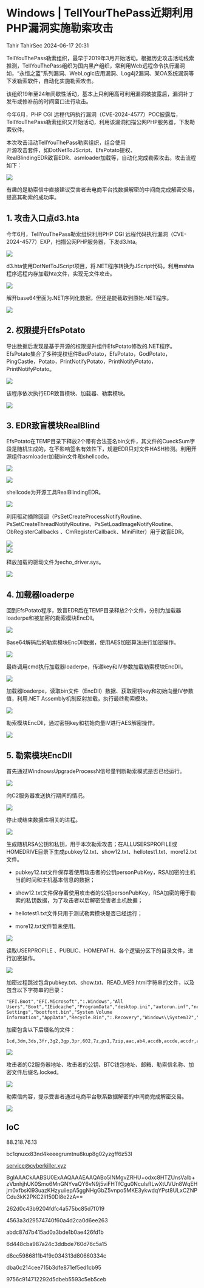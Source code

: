 #  Windows | TellYourThePass近期利用PHP漏洞实施勒索攻击   
Tahir  TahirSec   2024-06-17 20:31  
  
TellYouThePass勒索组织，最早于2019年3月开始活动。根据历史攻击活动线索推测，TellYouThePass组织为国内黑产组织，常利用Web远程命令执行漏洞如，“永恒之蓝”系列漏洞、WebLogic应用漏洞、Log4j2漏洞、某OA系统漏洞等下发勒索软件，自动化实施勒索攻击。  
  
该组织19年至24年间歇性活动，基本上只利用高可利用漏洞被披露后，漏洞补丁发布或修补前的时间窗口进行攻击。  
  
今年6月，PHP CGI 远程代码执行漏洞（CVE-2024-4577）POC披露后，TellYouThePass勒索组织又开始活动，利用该漏洞扫描公网PHP服务器，下发勒索软件。  
  
本次攻击活动TellYouThePass勒索组织，组合使用  
开源攻击套件，如DotNetToJScript、EfsPotato提权、  
RealBlindingEDR致盲EDR、asmloader加载等，自动化完成勒索攻击。攻击流程如下：  
  
![](https://mmbiz.qpic.cn/sz_mmbiz_png/bTmZNzhzqratjDd1iajkMSraJMoiaicqvwic2ib13XoG4WQXHR5IU6HM5AHmhTZVysk1mZyh7ydpU1rj1eh4sL3TO1Q/640?wx_fmt=png&from=appmsg "")  
  
有趣的是勒索信中直接建议受害者去电商平台找数据解密的中间商完成解密交易，提高其勒索的成功率。  
## 1. 攻击入口点d3.hta  
  
今年6月，TellYouThePass勒索组织利用PHP CGI 远程代码执行漏洞（CVE-2024-4577）EXP，扫描公网PHP服务器，下发d3.hta。  
  
![](https://mmbiz.qpic.cn/sz_mmbiz_png/bTmZNzhzqratjDd1iajkMSraJMoiaicqvwic9X6gQOuwaicVia4LRPiawDjjKghUHKRogS8v0ydMYpDRjEvyqgZJnS0bA/640?wx_fmt=png&from=appmsg "")  
  
d3.hta使用DotNetToJScript项目，将.NET程序转换为JScript代码，利用mshta程序远程内存加载hta文件，实现无文件攻击。  
  
![](https://mmbiz.qpic.cn/sz_mmbiz_png/bTmZNzhzqratjDd1iajkMSraJMoiaicqvwicjAvYY254xWbF8E2HXDqOicYvZhL3n0TrkDsDDQZ9ibCbSpz6XxFAfGKQ/640?wx_fmt=png&from=appmsg "")  
  
解开base64里面为.NET序列化数据，但还是能截取到原始.NET程序。  
  
![](https://mmbiz.qpic.cn/sz_mmbiz_png/bTmZNzhzqratjDd1iajkMSraJMoiaicqvwicvofcUIsAqmTrqtwgr5lTbibMZ8iaeEwMvFp6YFd8KYcPCwVibAuUa87Rw/640?wx_fmt=png&from=appmsg "")  
## 2. 权限提升EfsPotato  
  
导出数据后发现是基于开源的权限提升组件EfsPotato修改的.NET程序。EfsPotato集合了多种提权组件BadPotato，EfsPotato，GodPotato，PingCastle，Potato，PrintNotifyPotato，PrintNotifyPotato，PrintNotifyPotato。  
  
![](https://mmbiz.qpic.cn/sz_mmbiz_png/bTmZNzhzqratjDd1iajkMSraJMoiaicqvwic6B7EvWfOl9QFMfHlUFU9FW1V0fXKyMX1ToGhE4XBsfrbj6E9p8Kojw/640?wx_fmt=png&from=appmsg "")  
  
该程序依次执行EDR致盲模块、加载器、勒索模块。  
  
![](https://mmbiz.qpic.cn/sz_mmbiz_png/bTmZNzhzqratjDd1iajkMSraJMoiaicqvwiceHgHI0Iq8ze0qDCEMM2CMXwKeGkQiaibqpyUZS0VAwfG1WUaJKvHMvsA/640?wx_fmt=png&from=appmsg "")  
## 3. EDR致盲模块RealBlind  
  
EfsPotato在TEMP目录下释放2个带有合法签名bin文件，其文件的CueckSum字段是随机生成的，在不影响签名有效性下，规避EDR只对文件HASH检测。利用开源组件asmloader加载bin文件和shellcode。  
  
![](https://mmbiz.qpic.cn/sz_mmbiz_png/bTmZNzhzqratjDd1iajkMSraJMoiaicqvwicRhdJZJ25iaahGaq5xibHevBdPoZfibpT7OO5Ur8LgTczPYqGsLdE30XOw/640?wx_fmt=png&from=appmsg "")  
  
![](https://mmbiz.qpic.cn/sz_mmbiz_png/bTmZNzhzqratjDd1iajkMSraJMoiaicqvwic1BPj2thak2hbPFdk7qFqq2TwQCOFnbG70xd28586TmAnlOHV9c3Bwg/640?wx_fmt=png&from=appmsg "")  
  
shellcode为开源工具RealBlindingEDR。  
  
![](https://mmbiz.qpic.cn/sz_mmbiz_png/bTmZNzhzqratjDd1iajkMSraJMoiaicqvwicrUH2sBTnZ6J6qWG5vWvDharAROl2KOWCZwhibsAxiaC5N2icnVsaiaf5icw/640?wx_fmt=png&from=appmsg "")  
  
利用驱动摘除回调（PsSetCreateProcessNotifyRoutine、PsSetCreateThreadNotifyRoutine、PsSetLoadImageNotifyRoutine、ObRegisterCallbacks 、CmRegisterCallback、MiniFilter）用于致盲EDR。  
  
![](https://mmbiz.qpic.cn/sz_mmbiz_png/bTmZNzhzqratjDd1iajkMSraJMoiaicqvwicaFFvfsypW5CexkicIo0fQudOQt1OFchrB77HHNKCE8EHHmOqqhx4VYg/640?wx_fmt=png&from=appmsg "")  
![](https://mmbiz.qpic.cn/sz_mmbiz_png/bTmZNzhzqratjDd1iajkMSraJMoiaicqvwicGzmLRn0Sp8PwTVYvz73Yic6w2vFnO3QaU6COJbyUTibNSyOkic6vPNSgw/640?wx_fmt=png&from=appmsg "")  
  
释放加载的驱动文件为echo_driver.sys。  
  
![](https://mmbiz.qpic.cn/sz_mmbiz_png/bTmZNzhzqratjDd1iajkMSraJMoiaicqvwic1l72U9OXV8Mr7nMDRiaIQQcJQQYCJYGMckxicCVhdicXAudwL26ScIlzA/640?wx_fmt=png&from=appmsg "")  
## 4. 加载器loaderpe  
  
回到EfsPotato程序，致盲EDR后在TEMP目录释放2个文件，分别为加载器loaderpe和被加密的勒索模块EncDll。  
  
![](https://mmbiz.qpic.cn/sz_mmbiz_png/bTmZNzhzqratjDd1iajkMSraJMoiaicqvwicIFgLIYX4Vxx8CM2ibduNibw5mjrQlO32AGYzOJvpnt1WxGEbuGmW041A/640?wx_fmt=png&from=appmsg "")  
  
Base64解码后的勒索模块EncDll数据，使用AES加密算法进行加密操作。  
  
![](https://mmbiz.qpic.cn/sz_mmbiz_png/bTmZNzhzqratjDd1iajkMSraJMoiaicqvwic6LLoV33ibd267xNZSkFQP2jNyAmictTIVia5v8AUUQ8XPegcyEfkstyGQ/640?wx_fmt=png&from=appmsg "")  
  
最终调用cmd执行加载器loaderpe，传递key和IV参数加载勒索模块EncDll。  
  
![](https://mmbiz.qpic.cn/sz_mmbiz_png/bTmZNzhzqratjDd1iajkMSraJMoiaicqvwic4IO8hNz3CkVBTuVFo2iaS3ezHJ2e5XOibh2lHFrKO3fNAPxrRQrz5gHA/640?wx_fmt=png&from=appmsg "")  
  
加载器loaderpe，读取bin文件（EncDll）数据、获取密钥key和初始向量IV参数值，利用.NET Assembly机制反射加载，执行最终勒索模块。  
  
![](https://mmbiz.qpic.cn/sz_mmbiz_png/bTmZNzhzqratjDd1iajkMSraJMoiaicqvwicWuoEHOqDb99eYPvFDjIa6nU7AhkMCYTKfJxI9bNdeyCxESfeyXj3JQ/640?wx_fmt=png&from=appmsg "")  
  
勒索模块EncDll，通过密钥key和初始向量IV进行AES解密操作。  
  
![](https://mmbiz.qpic.cn/sz_mmbiz_png/bTmZNzhzqratjDd1iajkMSraJMoiaicqvwiceENiawJnXzgGKvMvTLicTVddB9kZn8xfRQK2T0nf2wPHibVVXicy2TVBfg/640?wx_fmt=png&from=appmsg "")  
## 5. 勒索模块EncDll  
  
首先通过WindnowsUpgradeProcessN信号量判断勒索模式是否已经运行。  
  
![](https://mmbiz.qpic.cn/sz_mmbiz_png/bTmZNzhzqratjDd1iajkMSraJMoiaicqvwicPz8TLUJpuDDiajnO6eia7OyQWibpzb2fxWvic6NORXZyA4LRacYZBbn64g/640?wx_fmt=png&from=appmsg "")  
  
向C2服务器发送执行期间的情况。  
  
![](https://mmbiz.qpic.cn/sz_mmbiz_png/bTmZNzhzqratjDd1iajkMSraJMoiaicqvwic9lLcvwR3Tcz5n1rMbV4wIYz1DrLfzlrRXuzlhEhd7ibiaDKYtW9KckEg/640?wx_fmt=png&from=appmsg "")  
  
停止或结束数据库相关的进程。  
  
![](https://mmbiz.qpic.cn/sz_mmbiz_png/bTmZNzhzqratjDd1iajkMSraJMoiaicqvwicydPHpg1UXA5Kibianp5Bpza5go0bqV8PFxzqUicm8dQ2fW6jcmu97KxMQ/640?wx_fmt=png&from=appmsg "")  
  
生成随机RSA公钥和私钥，用于本次勒索攻击；在ALLUSERSPROFILE或HOMEDRIVE目录下生成pubkey12.txt、show12.txt、hellotest1.txt、more12.txt文件。  
- pubkey12.txt文件保存着使用攻击者的公钥personPubKey，RSA加密的主机当前时间和主机基本信息的数据；  
  
- show12.txt文件保存着使用攻击者的公钥personPubKey，RSA加密的用于勒索的私钥数据，为了攻击者以后解密受害者主机数据；  
  
- hellotest1.txt文件只用于测试勒索模块是否已经运行；  
  
- more12.txt文件暂未使用。  
  
![](https://mmbiz.qpic.cn/sz_mmbiz_png/bTmZNzhzqratjDd1iajkMSraJMoiaicqvwicA8ribR8P6FC48S6kCtd1OSze3hQib9WVRJx4jS3oZX4urBJjMJFiaEYmw/640?wx_fmt=png&from=appmsg "")  
  
读取USERPROFILE 、PUBLIC、HOMEPATH、各个逻辑分区下的目录文件，进行加密操作。  
  
![](https://mmbiz.qpic.cn/sz_mmbiz_png/bTmZNzhzqratjDd1iajkMSraJMoiaicqvwicjVDB1chT2VF42zQd12Xe4kcB0rOb2BXFVs9rxcEQqVoJZovQUYJxibQ/640?wx_fmt=png&from=appmsg "")  
  
加密过程跳过包含pubkey.txt、show.txt、READ_ME9.html字符串的文件，以及包含以下字符串的目录：  
```
"EFI.Boot","EFI.Microsoft",":.Windows","All Users","Boot","IEidcache","ProgramData","desktop.ini","autorun.inf","netuser.dat","ntuser.dat","bootsect.bak","iconcache.db","thumbs.db","Local Settings","bootfont.bin","System Volume Information","AppData","Recycle.Bin",":.Recovery","Windows\\System32","Windows\\System","Windows\\SysWOW64","Windows\\security","WindowsPowerShell","Windows\\assembly","Windows\\Microsoft.NET","Windows\\Fonts","Windows\\IME","Windows\\boot","Windows\\inf","show","pubkey","READ_ME","README"
```  
  
加密包含以下后缀名的文件：  
```
1cd,3dm,3ds,3fr,3g2,3gp,3pr,602,7z,ps1,7zip,aac,ab4,accdb,accde,accdr,accdt,ach,acr,act,adb,adp,ads,aes,agdl,ai,aiff,ait,al,aoi,apj,arc,arw,asc,asf,asm,asp,aspx,asx,avi,awg,back,backup,backupdb,bak,bank,bat,bay,bdb,bgt,bik,bin,bkp,blend,bmp,bpw,brd,c,cdf,cdr,cdr3,cdr4,cdr5,cdr6,cdrw,cdx,ce1,ce2,cer,cfg,cgm,cib,class,cls,cmd,cmt,conf,config,contact,cpi,cpp,cr2,craw,crt,crw,cs,csh,csl,csr,css,csv,dac,dat,db,db3,db_journal,dbf,dbx,dc2,dch,dcr,dcs,ddd,ddoc,ddrw,dds,der,des,design,dgc,dif,dip,dit,djv,djvu,dng,doc,docb,docm,docx,dot,dotm,dotx,drf,drw,dtd,dwg,dxb,dxf,dxg,edb,eml,eps,erbsql,erf,exf,fdb,ffd,fff,fh,fhd,fla,flac,flf,flv,flvv,fpx,frm,fxg,gif,gpg,gray,grey,groups,gry,gz,h,hbk,hdd,hpp,html,hwp,ibank,ibd,ibz,idx,iif,iiq,incpas,indd,java,jnt,jpe,jpeg,jpg,jsp,jspx,ashx,js,kc2,kdbx,kdc,key,kpdx,kwm,laccdb,lay,lay6,ldf,lit,log,lua,m,m2ts,m3u,m4p,m4u,m4v,mapimail,max,mbx,md,mdb,mdc,mdf,mef,mfw,mid,mkv,mlb,mml,mmw,mny,moneywell,mos,mov,mp3,mp4,mpeg,mpg,mrw,ms11,msg,myd,myi,nd,ndd,ndf,nef,nk2,nop,nrw,ns2,ns3,ns4,nsd,nsf,nsg,nsh,nvram,nwb,nx2,nxl,nyf,oab,obj,odb,odc,odf,odg,odm,odp,ods,odt,ogg,oil,orf,ost,otg,oth,otp,ots,ott,p12,p7b,p7c,pab,pages,paq,pas,pat,pcd,pct,pdb,pdd,pdf,pef,pem,pfx,php,pif,pl,plc,plus_muhd,png,pot,potm,potx,ppam,pps,ppsm,ppsx,ppt,pptm,pptx,prf,ps,psafe3,psd,pspimage,pst,ptx,pwm,py,qba,qbb,qbm,qbr,qbw,qbx,qby,qcow,qcow2,qed,r3d,raf,rar,rat,raw,rb,rdb,rm,rtf,rvt,rw2,rwl,rwz,s3db,safe,sas7bdat,sav,save,say,sch,sd0,sda,sdf,sh,sldm,sldx,slk,sql,sqlite,sqlite3,sqlitedb,sr2,srf,srt,srw,st4,st5,st6,st7,so,st8,stc,std,sti,stm,stw,stx,svg,swf,sxc,sxd,sxg,sxi,sxm,sxw,tar,tar.bz2,tbk,tex,tga,tgz,thm,tif,tiff,tlg,txt,uop,uot,vb,vbox,vbs,vdi,vhd,vhdx,vmdk,vmsd,vmx,vmxf,vob,wab,wad,wallet,war,wav,wb2,wk1,wks,wma,wmv,wpd,wps,x11,x3f,xis,xla,xlam,xlc,xlk,xlm,xlr,xls,xlsb,xlsm,xlsx,xlt,xltm,xltx,xlw,xml,ycbcra,yuv,zip
```  
  
![](https://mmbiz.qpic.cn/sz_mmbiz_png/bTmZNzhzqratjDd1iajkMSraJMoiaicqvwic7oqAnAphUicQWnTCCHEymmVZOs0HvibQ6sdD2nOe1Q1Qf1Ms86S2IAjA/640?wx_fmt=png&from=appmsg "")  
  
攻击者的C2服务器地址、攻击者的公钥、BTC钱包地址、邮箱、勒索信名称、加密文件后缀名.locked。  
  
![](https://mmbiz.qpic.cn/sz_mmbiz_png/bTmZNzhzqratjDd1iajkMSraJMoiaicqvwicS3VO1OdJZaB69AxqchJo7ORShqHjibdfoSc7T6T2AHlbfDNe5mSSGNA/640?wx_fmt=png&from=appmsg "")  
  
勒索信内容，提示受害者通过电商平台联系数据解密的中间商完成解密交易。  
  
![](https://mmbiz.qpic.cn/sz_mmbiz_png/bTmZNzhzqratjDd1iajkMSraJMoiaicqvwicXXH4zFnQ9J2icUQqC94kNVsklKib5ibqaNZjsbATGycJIbq4iaibWD9kPLQ/640?wx_fmt=png&from=appmsg "")  
## IoC  
  
88.218.76.13  
  
bc1qnuxx83nd4keeegrumtnu8kup8g02yzgff6z53l  
  
service@cyberkiller.xyz  
  
BgIAAACkAABSU0ExAAQAAAEAAQABo5INMgvZRHU+odxc8HTZUnsValb+zVbnhjhUK0Smo6MnGNYvaQY6vN9j5viFHTfCgu0NculsfILwXtUVUn8WqEHjm0xfbsKl93uazKHzyuiiepA5ggNHgGbZ5vnpo5MKE3ykwdqYPst8ULxCZNPCdu3kK2PKC2li150Dl8e2zA==  
  
262d0c43b9204fdfc4a575bc85d7f019  
  
4563a3d29574740f60a4d2ca0d6ee263  
  
abdc87d7b415ad0a3bde1b0ae426fd1b  
  
6d448cba987a24c3ddbde760d76c5a15  
  
d8cc5986811b4f9c034313d80660334c  
  
dba0c214cee715b3dfe871ef5ed1cb95  
  
9756c914712292d5dbeb5593c5eb5ceb  
  
